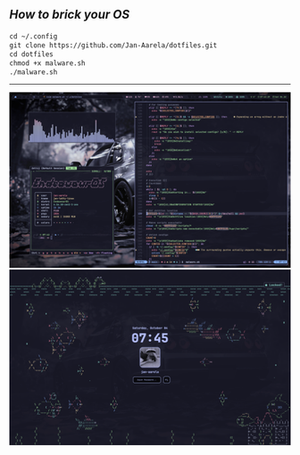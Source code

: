 ## *How to brick your OS*
```
cd ~/.config
git clone https://github.com/Jan-Aarela/dotfiles.git
cd dotfiles
chmod +x malware.sh
./malware.sh
```

---
![alt_text](images/desktop2.png)
![alt_text](images/lockscreen2.png)
